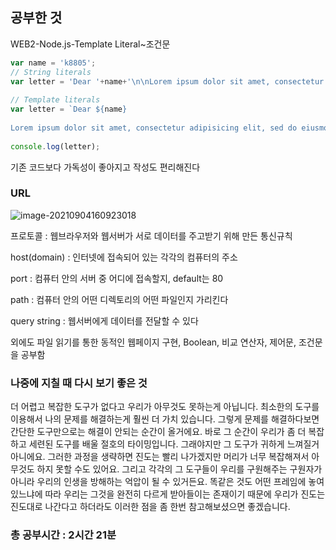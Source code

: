 <h2>공부한 것</h2>

WEB2-Node.js-Template Literal~조건문

```javascript
var name = 'k8805';
// String literals
var letter = 'Dear '+name+'\n\nLorem ipsum dolor sit amet, consectetur adipisicing elit, sed do eiusmod tempor incididunt ut labore et dolore magna aliqua. '+name+' Ut enim ad minim veniam, quis nostrud exercitation ullamco laboris nisi ut aliquip ex ea commodo consequat. Duis aute irure dolor in reprehenderit in voluptate velit esse cillum dolore eu fugiat nulla pariatur. Excepteur sint occaecat cupidatat non proident, sunt in culpa egoing qui officia deserunt mollit anim id est laborum. '+name;
 
// Template literals
var letter = `Dear ${name}
 
Lorem ipsum dolor sit amet, consectetur adipisicing elit, sed do eiusmod tempor incididunt ut labore et dolore magna aliqua. ${name} Ut enim ad minim veniam, quis nostrud exercitation ullamco laboris nisi ut aliquip ex ea commodo consequat. ${1+1} Duis aute irure dolor in reprehenderit in voluptate velit esse cillum dolore eu fugiat nulla pariatur. Excepteur sint occaecat cupidatat non proident, sunt in culpa egoing qui officia deserunt mollit anim id est laborum. ${name}`;
 
console.log(letter);
```

기존 코드보다 가독성이 좋아지고 작성도 편리해진다

<h3>URL</h3>

![image-20210904160923018](C:\Users\jongi\AppData\Roaming\Typora\typora-user-images\image-20210904160923018.png)

프로토콜 : 웹브라우저와 웹서버가 서로 데이터를 주고받기 위해 만든 통신규칙

host(domain) : 인터넷에 접속되어 있는 각각의 컴퓨터의 주소

port : 컴퓨터 안의 서버 중 어디에 접속할지, default는 80

path : 컴퓨터 안의 어떤 디렉토리의 어떤 파일인지 가리킨다

query string : 웹서버에게 데이터를 전달할 수 있다



외에도 파일 읽기를 통한 동적인 웹페이지 구현,  Boolean, 비교 연산자, 제어문, 조건문을 공부함

<h3>나중에 지칠 때 다시 보기 좋은 것</h3>

더 어렵고 복잡한 도구가 없다고 우리가 아무것도 못하는게 아닙니다. 최소한의 도구를 이용해서 나의 문제를 해결하는게 훨씬 더 가치 있습니다. 그렇게 문제를 해결하다보면 간단한 도구만으로는 해결이 안되는 순간이 올거에요. 바로 그 순간이 우리가 좀 더 복잡하고 세련된 도구를 배울 절호의 타이밍입니다. 그래야지만 그 도구가 귀하게 느껴질거 아니에요. 그러한 과정을 생략하면 진도는 빨리 나가겠지만 머리가 너무 복잡해져서 아무것도 하지 못할 수도 있어요. 그리고 각각의 그 도구들이 우리를 구원해주는 구원자가 아니라 우리의 인생을 방해하는 억압이 될 수 있거든요. 똑같은 것도 어떤 프레임에 놓여있느냐에 따라 우리는 그것을 완전히 다르게 받아들이는 존재이기 때문에 우리가 진도는 진도대로 나간다고 하더라도 이러한 점을 좀 한번 참고해보셨으면 좋겠습니다.



<h3>총 공부시간 : 2시간 21분</h3>